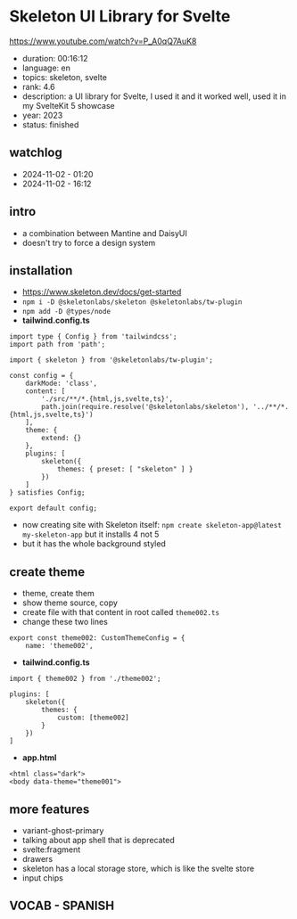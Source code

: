 # Skeleton UI Library for Svelte

https://www.youtube.com/watch?v=P_A0qQ7AuK8

- duration: 00:16:12
- language: en
- topics: skeleton, svelte
- rank: 4.6
- description: a UI library for Svelte, I used it and it worked well, used it in my SvelteKit 5 showcase
- year: 2023
- status: finished

## watchlog

- 2024-11-02 - 01:20
- 2024-11-02 - 16:12

## intro

- a combination between Mantine and DaisyUI
- doesn't try to force a design system

## installation

- https://www.skeleton.dev/docs/get-started
- `npm i -D @skeletonlabs/skeleton @skeletonlabs/tw-plugin`
- `npm add -D @types/node`
- **tailwind.config.ts**

```
import type { Config } from 'tailwindcss';
import path from 'path';

import { skeleton } from '@skeletonlabs/tw-plugin';

const config = {
	darkMode: 'class',
	content: [
		'./src/**/*.{html,js,svelte,ts}',
		path.join(require.resolve('@skeletonlabs/skeleton'), '../**/*.{html,js,svelte,ts}')
	],
	theme: {
		extend: {}
	},
	plugins: [
		skeleton({
			themes: { preset: [ "skeleton" ] }
		})
	]
} satisfies Config;

export default config;
```

- now creating site with Skeleton itself: `npm create skeleton-app@latest my-skeleton-app` but it installs 4 not 5
- but it has the whole background styled

## create theme

- theme, create them
- show theme source, copy
- create file with that content in root called `theme002.ts`
- change these two lines

```
export const theme002: CustomThemeConfig = {
	name: 'theme002',
```

- **tailwind.config.ts**

```
import { theme002 } from './theme002';

plugins: [
	skeleton({
		themes: {
			custom: [theme002]
		}
	})
]
```

- **app.html**

```
<html class="dark">
<body data-theme="theme001">
```

## more features

- variant-ghost-primary
- talking about app shell that is deprecated
- svelte:fragment
- drawers
- skeleton has a local storage store, which is like the svelte store
- input chips

## VOCAB - SPANISH

```

```
